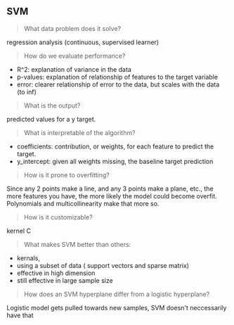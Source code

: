 ## SVM

> What data problem does it solve?

regression analysis (continuous, supervised learner)

> How do we evaluate performance?

- R^2: explanation of variance in the data
- p-values: explanation of relationship of features to the target variable
- error: clearer relationship of error to the data, but scales with the data (to inf)

> What is the output?

predicted values for a y target.

> What is interpretable of the algorithm?

- coefficients: contribution, or weights, for each feature to predict the target.
- y_intercept: given all weights missing, the baseline target prediction

> How is it prone to overfitting?

Since any 2 points make a line, and any 3 points make a plane, etc., the more features you have, the more likely the model could become overfit. Polynomials and multicollinearity make that more so.

> How is it customizable?

kernel
C

> What makes SVM better than others:

- kernals,
- using a subset of data ( support vectors and sparse matrix)
- effective in high dimension
- still effective in large sample size 

> How does an SVM hyperplane differ from a logistic hyperplane?

Logistic model gets pulled towards new samples, SVM doesn't neccessarily have that